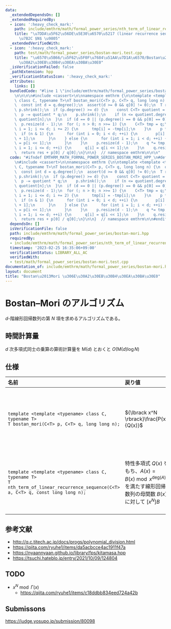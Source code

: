 ```yaml
---
data:
  _extendedDependsOn: []
  _extendedRequiredBy:
  - icon: ':heavy_check_mark:'
    path: include/emthrm/math/formal_power_series/nth_term_of_linear_recurrence_sequence.hpp
    title: "\u7DDA\u5F62\u56DE\u5E30\u6570\u5217 (linear recurrence sequence) \u306E\
      \u7B2C $N$ \u9805"
  _extendedVerifiedWith:
  - icon: ':heavy_check_mark:'
    path: test/math/formal_power_series/bostan-mori.test.cpp
    title: "\u6570\u5B66/\u5F62\u5F0F\u7684\u51AA\u7D1A\u6570/Bostan\u2013Mori \u306E\
      \u30A2\u30EB\u30B4\u30EA\u30BA\u30E0"
  _isVerificationFailed: false
  _pathExtension: hpp
  _verificationStatusIcon: ':heavy_check_mark:'
  attributes:
    links: []
  bundledCode: "#line 1 \"include/emthrm/math/formal_power_series/bostan-mori.hpp\"\
    \n\n\n\n#include <cassert>\n\nnamespace emthrm {\n\ntemplate <template <typename>\
    \ class C, typename T>\nT bostan_mori(C<T> p, C<T> q, long long n) {\n  q.shrink();\n\
    \  const int d = q.degree();\n  assert(d >= 0 && q[0] != 0);\n  T res = 0;\n \
    \ p.shrink();\n  if (p.degree() >= d) {\n    const C<T> quotient = p / q;\n  \
    \  p -= quotient * q;\n    p.shrink();\n    if (n <= quotient.degree()) res +=\
    \ quotient[n];\n  }\n  if (d == 0 || (p.degree() == 0 && p[0] == 0)) return res;\n\
    \  p.resize(d - 1);\n  for (; n > 0; n >>= 1) {\n    C<T> tmp = q;\n    for (int\
    \ i = 1; i <= d; i += 2) {\n      tmp[i] = -tmp[i];\n    }\n    p *= tmp;\n  \
    \  if (n & 1) {\n      for (int i = 0; i < d; ++i) {\n        p[i] = p[(i << 1)\
    \ + 1];\n      }\n    } else {\n      for (int i = 1; i < d; ++i) {\n        p[i]\
    \ = p[i << 1];\n      }\n    }\n    p.resize(d - 1);\n    q *= tmp;\n    for (int\
    \ i = 1; i <= d; ++i) {\n      q[i] = q[i << 1];\n    }\n    q.resize(d);\n  }\n\
    \  return res + p[0] / q[0];\n}\n\n}  // namespace emthrm\n\n\n"
  code: "#ifndef EMTHRM_MATH_FORMAL_POWER_SERIES_BOSTAN_MORI_HPP_\n#define EMTHRM_MATH_FORMAL_POWER_SERIES_BOSTAN_MORI_HPP_\n\
    \n#include <cassert>\n\nnamespace emthrm {\n\ntemplate <template <typename> class\
    \ C, typename T>\nT bostan_mori(C<T> p, C<T> q, long long n) {\n  q.shrink();\n\
    \  const int d = q.degree();\n  assert(d >= 0 && q[0] != 0);\n  T res = 0;\n \
    \ p.shrink();\n  if (p.degree() >= d) {\n    const C<T> quotient = p / q;\n  \
    \  p -= quotient * q;\n    p.shrink();\n    if (n <= quotient.degree()) res +=\
    \ quotient[n];\n  }\n  if (d == 0 || (p.degree() == 0 && p[0] == 0)) return res;\n\
    \  p.resize(d - 1);\n  for (; n > 0; n >>= 1) {\n    C<T> tmp = q;\n    for (int\
    \ i = 1; i <= d; i += 2) {\n      tmp[i] = -tmp[i];\n    }\n    p *= tmp;\n  \
    \  if (n & 1) {\n      for (int i = 0; i < d; ++i) {\n        p[i] = p[(i << 1)\
    \ + 1];\n      }\n    } else {\n      for (int i = 1; i < d; ++i) {\n        p[i]\
    \ = p[i << 1];\n      }\n    }\n    p.resize(d - 1);\n    q *= tmp;\n    for (int\
    \ i = 1; i <= d; ++i) {\n      q[i] = q[i << 1];\n    }\n    q.resize(d);\n  }\n\
    \  return res + p[0] / q[0];\n}\n\n}  // namespace emthrm\n\n#endif  // EMTHRM_MATH_FORMAL_POWER_SERIES_BOSTAN_MORI_HPP_\n"
  dependsOn: []
  isVerificationFile: false
  path: include/emthrm/math/formal_power_series/bostan-mori.hpp
  requiredBy:
  - include/emthrm/math/formal_power_series/nth_term_of_linear_recurrence_sequence.hpp
  timestamp: '2023-02-25 16:35:06+09:00'
  verificationStatus: LIBRARY_ALL_AC
  verifiedWith:
  - test/math/formal_power_series/bostan-mori.test.cpp
documentation_of: include/emthrm/math/formal_power_series/bostan-mori.hpp
layout: document
title: "Bostan\u2013Mori \u306E\u30A2\u30EB\u30B4\u30EA\u30BA\u30E0"
---
```


# Bostan–Mori のアルゴリズム

$d$-階線形回帰数列の第 $N$ 項を求めるアルゴリズムである。


## 時間計算量

$d$ 次多項式同士の乗算の算術計算量を $\mathsf{M}(d)$ とおくと $O(\mathsf{M}(d) \log{N})$


## 仕様

|名前|戻り値|要件|備考|
|:--|:--|:--|:--|
|`template <template <typename> class C, typename T>`<br>`T bostan_mori(C<T> p, C<T> q, long long n);`|${\lbrack x^N \rbrack}\frac{P(x)}{Q(x)}$|${\lbrack x^0 \rbrack}Q = Q(0)$ は可逆元 (invertible element) である。|`C` は冪級数を表す構造体である。|
|`template <template <typename> class C, typename T>`<br>`T nth_term_of_linear_recurrence_sequence(C<T> a, C<T> q, const long long n);`|特性多項式 $Q(x)$ をもち、$A(x) = B(x) \bmod{x^{\mathrm{deg}(A)}}$ を満たす線形回帰数列の母関数 $B(x)$ に対して ${\lbrack x^N \rbrack}B$||`C` は冪級数を表す構造体である。|


## 参考文献

- http://q.c.titech.ac.jp/docs/progs/polynomial_division.html
- https://qiita.com/ryuhe1/items/da5acbcce4ac1911f47a
- https://nyaannyaan.github.io/library/fps/kitamasa.hpp
- https://tsuchi.hateblo.jp/entry/2021/10/09/124804


## TODO

- $x^N \bmod \Gamma(x)$
  - https://qiita.com/ryuhe1/items/c18ddbb834eed724a42b


## Submissons

https://judge.yosupo.jp/submission/80098

